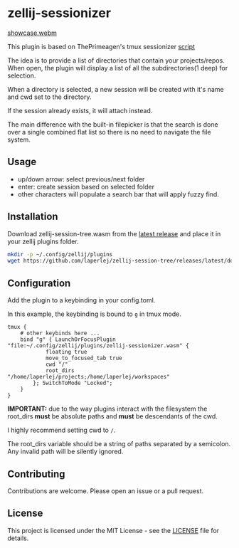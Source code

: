 # zellij-sessionizer

[showcase.webm](https://github.com/user-attachments/assets/dc1b3174-07ac-4210-a689-bdc2e16ee0de)

This plugin is based on ThePrimeagen's tmux sessionizer [script](https://github.com/ThePrimeagen/.dotfiles/blob/master/bin/.local/scripts/tmux-sessionizer)

The idea is to provide a list of directories that contain your projects/repos. When open, the plugin will display a list of all the subdirectories(1 deep) for selection.

When a directory is selected, a new session will be created with it's name and cwd set to the directory.

If the session already exists, it will attach instead.

The main difference with the built-in filepicker is that the search is done over a single combined flat list so there is no need to navigate the file system.

## Usage

- up/down arrow: select previous/next folder
- enter: create session based on selected folder
- other characters will populate a search bar that will apply fuzzy find.

## Installation

Download zellij-session-tree.wasm from the [latest release](https://github.com/laperlej/zellij-sessionizer/releases/latest) and place it in your zellij plugins folder.

```bash
mkdir -p ~/.config/zellij/plugins
wget https://github.com/laperlej/zellij-session-tree/releases/latest/download/zellij-session-tree.wasm -O ~/.config/zellij/plugins/zellij-session-tree.wasm
```

## Configuration

Add the plugin to a keybinding in your config.toml.

In this example, the keybinding is bound to `g` in tmux mode.

```kdl
tmux {
    # other keybinds here ...
    bind "g" { LaunchOrFocusPlugin "file:~/.config/zellij/plugins/zellij-sessionizer.wasm" {
            floating true
            move_to_focused_tab true
            cwd "/"
            root_dirs "/home/laperlej/projects;/home/laperlej/workspaces"
        }; SwitchToMode "Locked";
    }
}
```

**IMPORTANT:** due to the way plugins interact with the filesystem the root_dirs **must** be absolute paths and **must** be descendants of the cwd.

I highly recommend setting cwd to `/`.

The root_dirs variable should be a string of paths separated by a semicolon. Any invalid path will be silently ignored.

## Contributing

Contributions are welcome. Please open an issue or a pull request.

## License

This project is licensed under the MIT License - see the [LICENSE](LICENSE) file for details.
